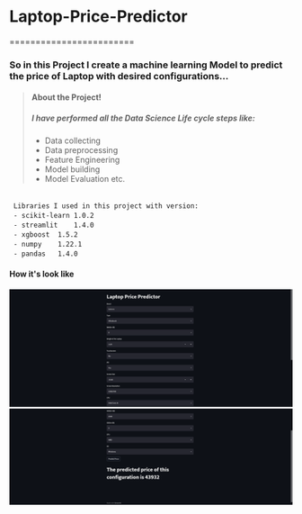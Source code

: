 # Laptop-Price-Predictor
========================
### So in this Project I create a machine learning Model to predict the price of Laptop with desired configurations...


> #### About the Project!
> ##### I have performed all the Data Science Life cycle steps like:
> - Data collecting
> - Data preprocessing
> - Feature Engineering
> - Model building
> - Model Evaluation etc.
```bash

 Libraries I used in this project with version:
 - scikit-learn	1.0.2 
 - streamlit	1.4.0	
 - xgboost	1.5.2	
 - numpy	1.22.1
 - pandas	1.4.0	
```
 #### How it's look like
 ![](https://github.com/Abhishek4uh/Laptop-Price-Predictor-/blob/main/image/project1.png)
 ![](https://github.com/Abhishek4uh/Laptop-Price-Predictor-/blob/main/image/project2.png)
